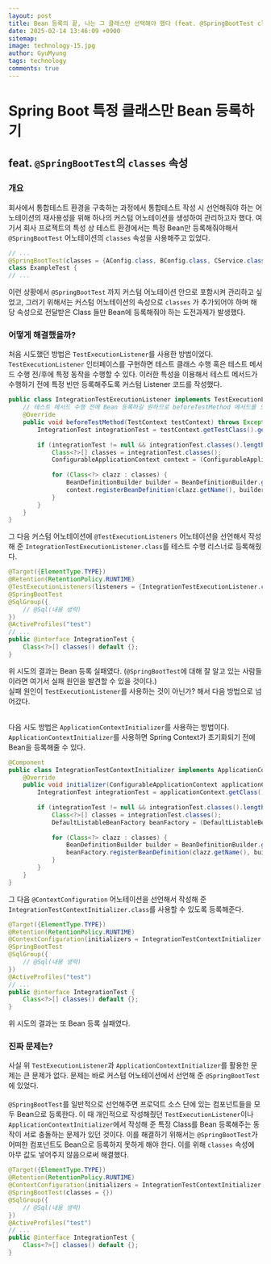 ```yaml
---
layout:	post
title: Bean 등록의 끝, 나는 그 클래스만 선택해야 했다 (feat. @SpringBootTest classes 속성)
date: 2025-02-14 13:46:09 +0900
sitemap: 
image: technology-15.jpg
author: GyuMyung
tags: technology
comments: true
---
```


# Spring Boot 특정 클래스만 Bean 등록하기
## feat. `@SpringBootTest`의 `classes` 속성
### 개요
회사에서 통합테스트 환경을 구축하는 과정에서 통합테스트 작성 시 선언해줘야 하는 어노테이션의 재사용성을 위해 하나의 커스텀 어노테이션을 생성하여 관리하고자 했다. 여기서 회사 프로젝트의 특성 상 테스트 환경에서는 특정 Bean만 등록해줘야해서 `@SpringBootTest` 어노테이션의 `classes` 속성을 사용해주고 있었다.

```java
// ...
@SpringBootTest(classes = {AConfig.class, BConfig.class, CService.class})
class ExampleTest {
// ...
```

이런 상황에서 `@SpringBootTest` 까지 커스텀 어노테이션 안으로 포함시켜 관리하고 싶었고, 그러기 위해서는 커스텀 어노테이션의 속성으로 `classes` 가 추가되어야 하며 해당 속성으로 전달받은 Class 들만 Bean에 등록해줘야 하는 도전과제가 발생했다.

### 어떻게 해결했을까?
처음 시도했던 방법은 `TestExecutionListener`를 사용한 방법이었다. `TestExecutionListener` 인터페이스를 구현하면 테스트 클래스 수행 혹은 테스트 메서드 수행 전/후에 특정 동작을 수행할 수 있다. 이러한 특성을 이용해서 테스트 메서드가 수행하기 전에 특정 빈만 등록해주도록 커스텀 Listener 코드를 작성했다.

```java
public class IntegrationTestExecutionListener implements TestExecutionListener {
    // 테스트 메서드 수행 전에 Bean 등록하길 원하므로 beforeTestMethod 메서드를 오버라이드
    @Override
    public void beforeTestMethod(TestContext testContext) throws Exception {
        IntegrationTest integrationTest = testContext.getTestClass().getAnnotation(IntegrationTest.class);
        
        if (integrationTest != null && integrationTest.classes().length > 0) {
            Class<?>[] classes = integrationTest.classes();
            ConfigurableApplicationContext context = (ConfigurableApplicationContext) testContext.getApplicationContext();
        
            for (Class<?> clazz : classes) {
                BeanDefinitionBuilder builder = BeanDefinitionBuilder.genericBeanDefinition(clazz);
                context.registerBeanDefinition(clazz.getName(), builder.getBeanDefinition());
            }
        }
    }
}
```

그 다음 커스텀 어노테이션에 `@TestExecutionListeners` 어노테이션을 선언해서 작성해 준 `IntegrationTestExecutionListener.class`를 테스트 수행 리스너로 등록해줬다.
```java
@Target({ElementType.TYPE})
@Retention(RetentionPolicy.RUNTIME)
@TestExecutionListeners(listeners = {IntegrationTestExecutionListener.class})
@SpringBootTest
@SqlGroup({
    // @Sql(내용 생략)
})
@ActiveProfiles("test")
// ...
public @interface IntegrationTest {
    Class<?>[] classes() default {};
}
```

위 시도의 결과는 Bean 등록 실패였다. (`@SpringBootTest`에 대해 잘 알고 있는 사람들이라면 여기서 실패 원인을 발견할 수 있을 것이다.)<br/>
실패 원인이 `TestExecutionListener`를 사용하는 것이 아닌가? 해서 다음 방법으로 넘어갔다.<br/><br/>

다음 시도 방법은 `ApplicationContextInitializer`를 사용하는 방법이다. `ApplicationContextInitializer`를 사용하면 Spring Context가 초기화되기 전에 Bean을 등록해줄 수 있다.

```java
@Component
public class IntegrationTestContextInitializer implements ApplicationContextInitializer<ConfigurableApplicationContext> {
    @Override
    public void initializer(ConfigurableApplicationContext applicationContext) {
        IntegrationTest integrationTest = applicationContext.getClass().getAnnotation(IntegrationTest.class);
        
        if (integrationTest != null && integrationTest.classes().length > 0) {
            Class<?>[] classes = integrationTest.classes();
            DefaultListableBeanFactory beanFactory = (DefaultListableBeanFactory) applicationContext.getBeanFactory();
            
            for (Class<?> clazz : classes) {
                BeanDefinitionBuilder builder = BeanDefinitionBuilder.genericBeanDefinition(clazz);
                beanFactory.registerBeanDefinition(clazz.getName(), builder.getBeanDefinition());
            }
        }
    }
}
```

그 다음 `@ContextConfiguration` 어노테이션을 선언해서 작성해 준 `IntegrationTestContextInitializer.class`를 사용할 수 있도록 등록해준다.
```java
@Target({ElementType.TYPE})
@Retention(RetentionPolicy.RUNTIME)
@ContextConfiguration(initializers = IntegrationTestContextInitializer.class)
@SpringBootTest
@SqlGroup({
    // @Sql(내용 생략)
})
@ActiveProfiles("test")
// ...
public @interface IntegrationTest {
    Class<?>[] classes() default {};
}
```

위 시도의 결과는 또 Bean 등록 실패였다.<br/>

### 진짜 문제는?
사실 위 `TestExecutionListener`과 `ApplicationContextInitializer`를 활용한 문제는 큰 문제가 없다. 문제는 바로 커스텀 어노테이션에서 선언해 준 `@SpringBootTest`에 있었다.<br/><br/>
`@SpringBootTest`를 일반적으로 선언해주면 프로덕트 소스 단에 있는 컴포넌트들을 모두 Bean으로 등록한다. 이 때 개인적으로 작성해줬던 `TestExecutionListener`이나 `ApplicationContextInitializer`에서 작성해 준 특정 Class를 Bean 등록해주는 동작이 서로 충돌하는 문제가 있던 것이다. 이를 해결하기 위해서는 `@SpringBootTest`가 어떠한 컴포넌트도 Bean으로 등록하지 못하게 해야 한다. 이를 위해 `classes` 속성에 아무 값도 넣어주지 않음으로써 해결했다.

```java
@Target({ElementType.TYPE})
@Retention(RetentionPolicy.RUNTIME)
@ContextConfiguration(initializers = IntegrationTestContextInitializer.class)
@SpringBootTest(classes = {})
@SqlGroup({
    // @Sql(내용 생략)
})
@ActiveProfiles("test")
// ...
public @interface IntegrationTest {
    Class<?>[] classes() default {};
}
```
